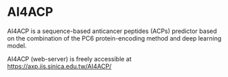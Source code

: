 # AI4ACP
AI4ACP is a sequence-based anticancer peptides (ACPs) predictor based on the combination of the PC6 protein-encoding method and deep learning model.

AI4ACP (web-server) is freely accessible at https://axp.iis.sinica.edu.tw/AI4ACP/

